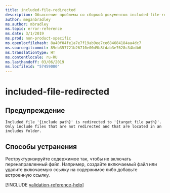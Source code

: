 ```yaml
---
title: included-file-redirected
description: Объяснение проблемы со сборкой документов included-file-redirected и способа ее устранения
author: meganbradley
ms.author: mbradley
ms.topic: error-reference
ms.date: 3/1/2019
ms.prod: non-product-specific
ms.openlocfilehash: 8a40f04fe1a7e7f19ab9ee7ce684684184aa4dc7
ms.sourcegitcommit: 89eb357721b26710e00d9b8fdab3e7628c34bdb6
ms.translationtype: HT
ms.contentlocale: ru-RU
ms.lasthandoff: 03/06/2019
ms.locfileid: "57459080"
---
```

# <a name="included-file-redirected"></a>included-file-redirected

## <a name="warning"></a>Предупреждение

`Included file '{include path}' is redirected to '{target file path}'. Only include files that are not redirected and that are located in an includes folder.`

## <a name="resolution"></a>Способы устранения

Реструктуризируйте содержимое так, чтобы не включать перенаправленный файл. Например, создайте включаемый файл или удалите включаемую ссылку на содержимое либо добавьте встроенную ссылку.

<!--make sure to add this file to your includes folder and verify the path-->
[!INCLUDE [validation-reference-help](includes/validation-reference-help.md)]
